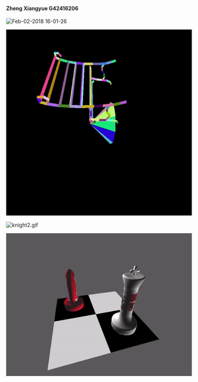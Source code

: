 #### Zheng Xiangyue G42416206


![Feb-02-2018 16-01-26](<https://raw.githubusercontent.com/Zhengxiangyue/graphicsAssignments/master/result/Knight.gif>)

![bench](https://raw.githubusercontent.com/Zhengxiangyue/graphicsAssignments/master/result/BenchAndCone.gif)

![knight2.gif](https://github.com/Zhengxiangyue/graphicsAssignments/blob/master/result/Knight2.gif?raw=true)

![knight2.gif](https://raw.githubusercontent.com/Zhengxiangyue/graphicsAssignments/test/result/texture.gif?raw=true)

